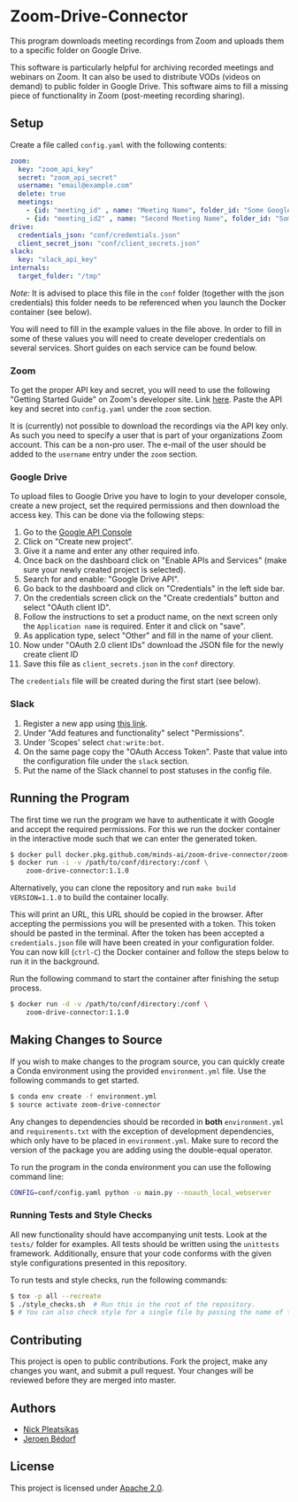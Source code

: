 # Zoom-Drive-Connector

This program downloads meeting recordings from Zoom and uploads them to a 
specific folder on Google Drive.

This software is particularly helpful for archiving recorded meetings and 
webinars on Zoom. It can also be used to distribute VODs (videos on demand) to
public folder in Google Drive. This software aims to fill a missing piece of 
functionality in Zoom (post-meeting recording sharing).

## Setup
Create a file called `config.yaml` with the following contents:
```yaml
zoom:
  key: "zoom_api_key"
  secret: "zoom_api_secret"
  username: "email@example.com"
  delete: true
  meetings: 
    - {id: "meeting_id" , name: "Meeting Name", folder_id: "Some Google Drive Folder ID", slack_channel: "channel_name"}
    - {id: "meeting_id2" , name: "Second Meeting Name", folder_id: "Some Google Drive Folder ID2", slack_channel: "channel_name2"}
drive:
  credentials_json: "conf/credentials.json"
  client_secret_json: "conf/client_secrets.json"
slack:
  key: "slack_api_key"
internals:
  target_folder: "/tmp"
``` 
*Note:* It is advised to place this file in the `conf` folder (together with the json credentials)
this folder needs to be referenced when you launch the Docker container (see below).

You will need to fill in the example values in the file above. In order to 
fill in some of these values you will need to create developer credentials on
several services. Short guides on each service can be found below.

### Zoom
To get the proper API key and secret, you will need to use the following 
"Getting Started Guide" on Zoom's developer site. Link [here](https://developer.zoom.us/docs/windows/introduction-and-pre-requisite/).
Paste the API key and secret into `config.yaml` under the `zoom` section.

It is (currently) not possible to download the recordings via the API key only. 
As such you need to specify a user that is part of your organizations Zoom account. 
This can be a non-pro user. The e-mail of the user should be added
to the `username` entry under the `zoom` section.

### Google Drive
To upload files to Google Drive you have to login to your developer console, create a new project,
set the required permissions and then download the access key. This can be done via the following
steps:

1. Go to the [Google API Console](https://console.developers.google.com/)
2. Click on "Create new project".
3. Give it a name and enter any other required info.
4. Once back on the dashboard click on "Enable APIs and Services" (make sure your newly 
created project is selected).
5. Search for and enable: "Google Drive API".
6. Go back to the dashboard and click on "Credentials" in the left side bar.
7. On the credentials screen click on the "Create credentials" button and select "OAuth client ID".
8. Follow the instructions to set a product name, on the next screen only the `Application name`
is required. Enter it and click on "save".
9. As application type, select "Other" and fill in the name of your client.
10. Now under "OAuth 2.0 client IDs" download the JSON file for the newly create client ID 
11. Save this file as `client_secrets.json` in the `conf` directory.

The `credentials` file will be created during the first start (see below).

### Slack
1. Register a new app using [this link](https://api.slack.com/apps/new).
2. Under "Add features and functionality" select "Permissions".
3. Under 'Scopes' select `chat:write:bot`.
4. On the same page copy the "OAuth Access Token".
   Paste that value into the configuration file under the `slack` section.
5. Put the name of the Slack channel to post statuses in the config file.

## Running the Program
The first time we run the program we have to authenticate it with Google and accept the required
permissions. For this we run the docker container in the interactive mode such that we 
can enter the generated token. 

```bash
$ docker pull docker.pkg.github.com/minds-ai/zoom-drive-connector/zoom-drive-connector:1.1.0
$ docker run -i -v /path/to/conf/directory:/conf \
    zoom-drive-connector:1.1.0
```

Alternatively, you can clone the repository and run `make build VERSION=1.1.0` to build 
the container locally.

This will print an URL, this URL should be copied in the browser. After accepting the 
permissions you will be presented with a token. This token should be pasted in the 
terminal. After the token has been accepted a `credentials.json` file will have been 
created in your configuration folder. You can now kill (`ctrl-C`) the Docker container 
and follow the steps below to run it in the background.

Run the following command to start the container after finishing the setup process.
```bash
$ docker run -d -v /path/to/conf/directory:/conf \
    zoom-drive-connector:1.1.0
```

## Making Changes to Source
If you wish to make changes to the program source, you can quickly create a 
Conda environment using the provided `environment.yml` file. Use the following
commands to get started.
```bash
$ conda env create -f environment.yml
$ source activate zoom-drive-connector
``` 

Any changes to dependencies should be recorded in **both** `environment.yml` and
`requirements.txt` with the exception of development dependencies, which 
only have to be placed in `environment.yml`. Make sure to record the version of the 
package you are adding using the double-equal operator.

To run the program in the conda environment you can use the following command line:
```bash
CONFIG=conf/config.yaml python -u main.py --noauth_local_webserver
```

### Running Tests and Style Checks
All new functionality should have accompanying unit tests. Look at the `tests/`
folder for examples. All tests should be written using the `unittests` framework.
Additionally, ensure that your code conforms with the given style configurations
presented in this repository.

To run tests and style checks, run the following commands:
```bash
$ tox -p all --recreate
$ ./style_checks.sh  # Run this in the root of the repository.
$ # You can also check style for a single file by passing the name of the file.
```

## Contributing
This project is open to public contributions. Fork the project, make any changes you
want, and submit a pull request. Your changes will be reviewed before they are merged
into master.

## Authors
- [Nick Pleatsikas](https://github.com/MrFlynn)
- [Jeroen Bédorf](https://github.com/jbedorf)

## License
This project is licensed under [Apache 2.0](LICENSE).
